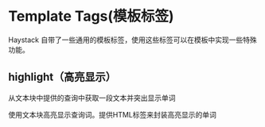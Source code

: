 # Template Tags\(模板标签\)

Haystack 自带了一些通用的模板标签，使用这些标签可以在模板中实现一些特殊功能。

## highlight（高亮显示）

从文本块中提供的查询中获取一段文本并突出显示单词

使用文本块高亮显示查询词。提供HTML标签来封装高亮显示的单词


